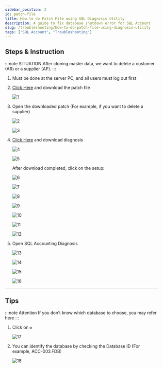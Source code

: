 ```yaml
---
sidebar_position: 2
id: patch-file
title: How to do Patch File using SQL Diagnosis Utility
description: A guide to fix database shutdown error for SQL Account
slug: /troubleshooting/how-to-do-patch-file-using-diagnosis-utility
tags: ["SQL Account", "Troubleshooting"]
---
```


## Steps & Instruction

:::note SITUATION
After cloning master data, we want to delete a customer (AR) or a supplier (AP).
:::

1. Must be done at the server PC, and all users must log out first

2. [Click Here](http://www.sql.com.my/document) and download the patch file

   ![1](/img/troubleshooting/patch-file/1.png)

3. Open the downloaded patch (For example, if you want to delete a supplier)

   ![2](/img/troubleshooting/patch-file/2.png)

   ![3](/img/troubleshooting/patch-file/3.png)

4. [Click Here](http://www.sql.com.my/utility) and download diagnosis

   ![4](/img/troubleshooting/patch-file/4.png)

   ![5](/img/troubleshooting/patch-file/5.png)

   After download completed, click on the setup:

   ![6](/img/troubleshooting/patch-file/6.png)

   ![7](/img/troubleshooting/patch-file/7.png)

   ![8](/img/troubleshooting/patch-file/8.png)

   ![9](/img/troubleshooting/patch-file/9.png)

   ![10](/img/troubleshooting/patch-file/10.png)

   ![11](/img/troubleshooting/patch-file/11.png)

   ![12](/img/troubleshooting/patch-file/12.png)

5. Open SQL Accounting Diagnosis

   ![13](/img/troubleshooting/patch-file/13.png)

   ![14](/img/troubleshooting/patch-file/14.png)

   ![15](/img/troubleshooting/patch-file/15.png)

   ![16](/img/troubleshooting/patch-file/16.png)

---

## Tips

   :::note Attention
   If you don’t know which database to choose, you may refer here
   :::

   1. Click on `⚙️`

      ![17](/img/troubleshooting/patch-file/17.png)

   2. You can identify the database by checking the Database ID (For example, ACC-003.FDB)

      ![18](/img/troubleshooting/patch-file/18.png)
